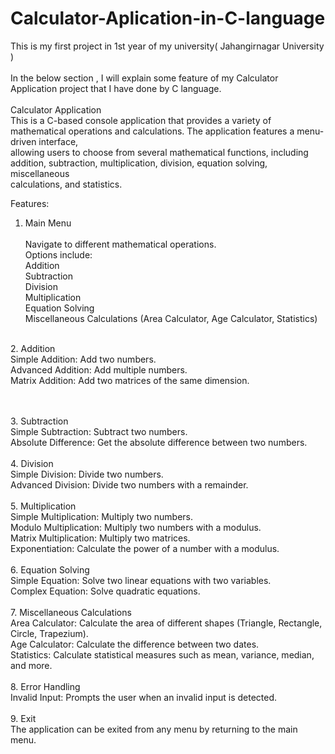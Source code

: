 # Calculator-Aplication-in-C-language
This is my first project in 1st year of my university( Jahangirnagar University )<br>
<br>In the below section , I will explain some feature of my Calculator Application project that I have done by C language.
<br>
<br>Calculator Application
<br>This is a C-based console application that provides a variety of mathematical operations and calculations. The application features a menu-driven interface, <br>allowing users to choose from several mathematical functions, including addition, subtraction, multiplication, division, equation solving, miscellaneous <br>calculations, and statistics.

Features:
1. Main Menu<br>
<br>Navigate to different mathematical operations.
<br>Options include:
<br>Addition
<br>Subtraction
<br>Division
<br>Multiplication
<br>Equation Solving
<br>Miscellaneous Calculations (Area Calculator, Age Calculator, Statistics)

<br>2. Addition
<br>Simple Addition: Add two numbers.
<br>Advanced Addition: Add multiple numbers.
<br>Matrix Addition: Add two matrices of the same dimension.

<br><br>3. Subtraction
<br>Simple Subtraction: Subtract two numbers.
<br>Absolute Difference: Get the absolute difference between two numbers.
<br>
<br>4. Division
<br>Simple Division: Divide two numbers.
<br>Advanced Division: Divide two numbers with a remainder.
<br>
<br>5. Multiplication
<br>Simple Multiplication: Multiply two numbers.
<br>Modulo Multiplication: Multiply two numbers with a modulus.
<br>Matrix Multiplication: Multiply two matrices.
<br>Exponentiation: Calculate the power of a number with a modulus.
<br>
<br>6. Equation Solving
<br>Simple Equation: Solve two linear equations with two variables.
<br>Complex Equation: Solve quadratic equations.
<br>
<br>7. Miscellaneous Calculations
<br>Area Calculator: Calculate the area of different shapes (Triangle, Rectangle, Circle, Trapezium).
<br>Age Calculator: Calculate the difference between two dates.
<br>Statistics: Calculate statistical measures such as mean, variance, median, and more.
<br>
<br>8. Error Handling
<br>Invalid Input: Prompts the user when an invalid input is detected.
<br>
<br>9. Exit
<br>The application can be exited from any menu by returning to the main menu.
<br>
